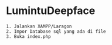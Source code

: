 # LumintuDeepface

```
1. Jalankan XAMPP/Laragon
2. Impor Database sql yang ada di file
3. Buka index.php
```
